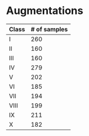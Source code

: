 # Augmentations 

| Class | # of samples |
| ----- | -----------  |
| I     | 260          |
| II    | 160          | 
| III   | 160          |
| IV    | 279          |
| V     | 202          |
| VI    | 185          |
| VII   | 194          |
| VIII  | 199          |
| IX    | 211          |
| X     | 182          |



